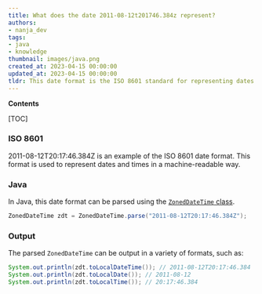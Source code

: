 ```yaml
---
title: What does the date 2011-08-12t201746.384z represent?
authors:
- nanja_dev
tags:
- java
- knowledge
thumbnail: images/java.png
created_at: 2023-04-15 00:00:00
updated_at: 2023-04-15 00:00:00
tldr: This date format is the ISO 8601 standard for representing dates and times in Java.
---
```


**Contents**

[TOC]

### ISO 8601

2011-08-12T20:17:46.384Z is an example of the ISO 8601 date format. This format is used to represent dates and times in a machine-readable way.

### Java

In Java, this date format can be parsed using the [`ZonedDateTime` class](https://docs.oracle.com/en/java/javase/11/docs/api/java.base/java/time/ZonedDateTime.html).

```java
ZonedDateTime zdt = ZonedDateTime.parse("2011-08-12T20:17:46.384Z");
```

### Output

The parsed `ZonedDateTime` can be output in a variety of formats, such as:

```java
System.out.println(zdt.toLocalDateTime()); // 2011-08-12T20:17:46.384
System.out.println(zdt.toLocalDate()); // 2011-08-12
System.out.println(zdt.toLocalTime()); // 20:17:46.384
```
